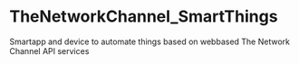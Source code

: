 # TheNetworkChannel_SmartThings
Smartapp and device to automate things based on webbased The Network Channel API services 
